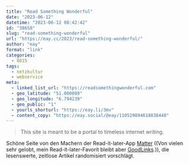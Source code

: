 ```yaml
---
title: "Read Something Wonderful"
date: "2023-06-12"
datetime: "2023-06-12 08:42:42"
id: "38658"
slug: "read-something-wonderful"
url: "https://eay.cc/2023/read-something-wonderful/"
author: "eay"
format: "link"
categories:
  - 0815
tags:
  - netzkultur
  - webservice
meta:
  - linked_list_url: "https://readsomethingwonderful.com"
  - geo_latitude: "51.000089"
  - geo_longitude: "6.794239"
  - geo_public: "1"
  - yourls_shorturl: "https://eay.li/3mv"
  - content_copy: "https://eay.social/@eay/110529894618838448"
---
```


> This site is meant to be a portal to timeless internet writing.

Schöne Seite von den Machern der Read-it-later-App [Matter](https://getmatter.com/) ((Von vielen sehr gelobt, mein Read-it-later-Favorit bleibt aber [GoodLinks](https://goodlinks.app/).)), die lesenswerte, zeitlose Artikel randomisiert vorschlägt.
